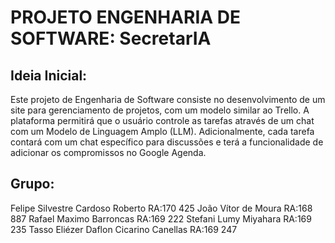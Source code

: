 # PROJETO ENGENHARIA DE SOFTWARE: SecretarIA

## Ideia Inicial:
Este projeto de Engenharia de Software consiste no desenvolvimento de um site para gerenciamento de projetos, com um modelo similar ao Trello. A plataforma permitirá que o usuário controle as tarefas através de um chat com um Modelo de Linguagem Amplo (LLM). Adicionalmente, cada tarefa contará com um chat específico para discussões e terá a funcionalidade de adicionar os compromissos no Google Agenda.

## Grupo:
Felipe Silvestre Cardoso Roberto RA:170 425
João Vítor de Moura RA:168 887
Rafael Maximo Barroncas RA:169 222
Stefani Lumy Miyahara RA:169 235
Tasso Eliézer Daflon Cicarino Canellas RA:169 247
